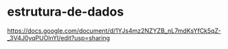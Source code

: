# estrutura-de-dados

https://docs.google.com/document/d/1YJs4mz2NZYZB_nL7mdKsYfCk5qZ-_3V4J0yqPUOlnYI/edit?usp=sharing